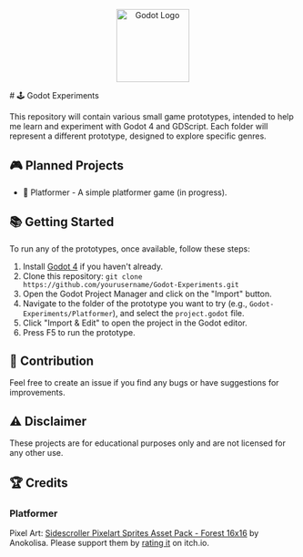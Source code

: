 <p align="center">
  <img src="https://upload.wikimedia.org/wikipedia/commons/thumb/6/6a/Godot_icon.svg/2048px-Godot_icon.svg.png" alt="Godot Logo" width="128" height="128">
</p>
# 🕹️ Godot Experiments

This repository will contain various small game prototypes, intended to help me learn and experiment with Godot 4 and GDScript. Each folder will represent a different prototype, designed to explore specific genres.

## 🎮 Planned Projects

- 🚀 Platformer - A simple platformer game (in progress).

## 📚 Getting Started

To run any of the prototypes, once available, follow these steps:

1. Install [Godot 4](https://godotengine.org/download) if you haven't already.
2. Clone this repository: `git clone https://github.com/yourusername/Godot-Experiments.git`
3. Open the Godot Project Manager and click on the "Import" button.
4. Navigate to the folder of the prototype you want to try (e.g., `Godot-Experiments/Platformer`), and select the `project.godot` file.
5. Click "Import & Edit" to open the project in the Godot editor.
6. Press F5 to run the prototype.

## 🤝 Contribution

Feel free to create an issue if you find any bugs or have suggestions for improvements.

## ⚠️ Disclaimer

These projects are for educational purposes only and are not licensed for any other use.

## 🏆 Credits

### Platformer

Pixel Art: [Sidescroller Pixelart Sprites Asset Pack - Forest 16x16](https://anokolisa.itch.io/sidescroller-pixelart-sprites-asset-pack-forest-16x16) by Anokolisa. Please support them by [rating it](https://anokolisa.itch.io/sidescroller-pixelart-sprites-asset-pack-forest-16x16/rate) on itch.io.
